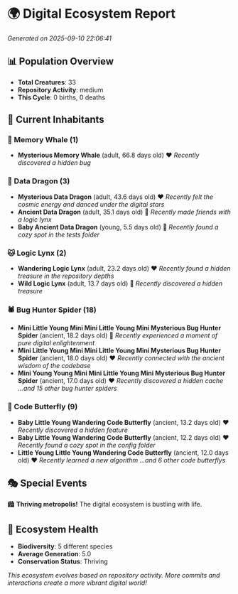 # 🌍 Digital Ecosystem Report
*Generated on 2025-09-10 22:06:41*

## 📊 Population Overview
- **Total Creatures**: 33
- **Repository Activity**: medium
- **This Cycle**: 0 births, 0 deaths

## 👥 Current Inhabitants

### 🐋 Memory Whale (1)
- **Mysterious Memory Whale** (adult, 66.8 days old) ❤️
  *Recently discovered a hidden bug*

### 🐉 Data Dragon (3)
- **Mysterious Data Dragon** (adult, 43.6 days old) ❤️
  *Recently felt the cosmic energy and danced under the digital stars*
- **Ancient Data Dragon** (adult, 35.1 days old) 💛
  *Recently made friends with a logic lynx*
- **Baby Ancient Data Dragon** (young, 5.5 days old) 💚
  *Recently found a cozy spot in the tests folder*

### 🐱 Logic Lynx (2)
- **Wandering Logic Lynx** (adult, 23.2 days old) ❤️
  *Recently found a hidden treasure in the repository depths*
- **Wild Logic Lynx** (adult, 13.7 days old) 💚
  *Recently discovered a hidden treasure*

### 🕷️ Bug Hunter Spider (18)
- **Mini Little Young Mini Mini Little Young Mini Mysterious Bug Hunter Spider** (ancient, 18.2 days old) 💛
  *Recently experienced a moment of pure digital enlightenment*
- **Mini Little Young Mini Mini Little Young Mini Mysterious Bug Hunter Spider** (ancient, 18.0 days old) ❤️
  *Recently connected with the ancient wisdom of the codebase*
- **Mini Young Young Mini Mini Little Young Mini Mysterious Bug Hunter Spider** (ancient, 17.0 days old) ❤️
  *Recently discovered a hidden cache*
  *...and 15 other bug hunter spiders*

### 🦋 Code Butterfly (9)
- **Baby Little Young Wandering Code Butterfly** (ancient, 13.2 days old) ❤️
  *Recently discovered a hidden feature*
- **Baby Little Young Wandering Code Butterfly** (ancient, 12.2 days old) ❤️
  *Recently found a cozy spot in the config folder*
- **Little Young Little Young Wandering Code Butterfly** (ancient, 12.0 days old) ❤️
  *Recently learned a new algorithm*
  *...and 6 other code butterflys*

## 🎭 Special Events

🏙️ **Thriving metropolis!** The digital ecosystem is bustling with life.

## 🔬 Ecosystem Health
- **Biodiversity**: 5 different species
- **Average Generation**: 5.0
- **Conservation Status**: Thriving

*This ecosystem evolves based on repository activity. More commits and interactions create a more vibrant digital world!*